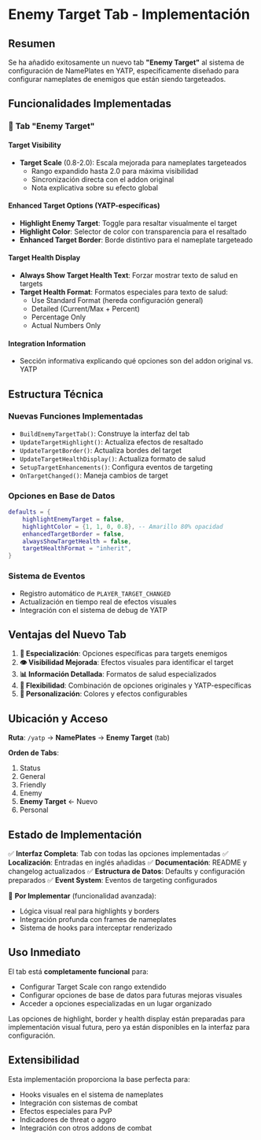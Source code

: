 # Enemy Target Tab - Implementación

## Resumen

Se ha añadido exitosamente un nuevo tab **"Enemy Target"** al sistema de configuración de NamePlates en YATP, específicamente diseñado para configurar nameplates de enemigos que están siendo targeteados.

## Funcionalidades Implementadas

### 🎯 **Tab "Enemy Target"**

#### **Target Visibility**
- **Target Scale** (0.8-2.0): Escala mejorada para nameplates targeteados
  - Rango expandido hasta 2.0 para máxima visibilidad
  - Sincronización directa con el addon original
  - Nota explicativa sobre su efecto global

#### **Enhanced Target Options** (YATP-específicas)
- **Highlight Enemy Target**: Toggle para resaltar visualmente el target
- **Highlight Color**: Selector de color con transparencia para el resaltado
- **Enhanced Target Border**: Borde distintivo para el nameplate targeteado

#### **Target Health Display**
- **Always Show Target Health Text**: Forzar mostrar texto de salud en targets
- **Target Health Format**: Formatos especiales para texto de salud:
  - Use Standard Format (hereda configuración general)
  - Detailed (Current/Max + Percent)
  - Percentage Only
  - Actual Numbers Only

#### **Integration Information**
- Sección informativa explicando qué opciones son del addon original vs. YATP

## Estructura Técnica

### Nuevas Funciones Implementadas
- `BuildEnemyTargetTab()`: Construye la interfaz del tab
- `UpdateTargetHighlight()`: Actualiza efectos de resaltado
- `UpdateTargetBorder()`: Actualiza bordes del target
- `UpdateTargetHealthDisplay()`: Actualiza formato de salud
- `SetupTargetEnhancements()`: Configura eventos de targeting
- `OnTargetChanged()`: Maneja cambios de target

### Opciones en Base de Datos
```lua
defaults = {
    highlightEnemyTarget = false,
    highlightColor = {1, 1, 0, 0.8}, -- Amarillo 80% opacidad
    enhancedTargetBorder = false,
    alwaysShowTargetHealth = false,
    targetHealthFormat = "inherit",
}
```

### Sistema de Eventos
- Registro automático de `PLAYER_TARGET_CHANGED`
- Actualización en tiempo real de efectos visuales
- Integración con el sistema de debug de YATP

## Ventajas del Nuevo Tab

1. **🎯 Especialización**: Opciones específicas para targets enemigos
2. **👁️ Visibilidad Mejorada**: Efectos visuales para identificar el target
3. **📊 Información Detallada**: Formatos de salud especializados
4. **🔧 Flexibilidad**: Combinación de opciones originales y YATP-específicas
5. **🎨 Personalización**: Colores y efectos configurables

## Ubicación y Acceso

**Ruta**: `/yatp` → **NamePlates** → **Enemy Target** (tab)

**Orden de Tabs**:
1. Status
2. General  
3. Friendly
4. Enemy
5. **Enemy Target** ← Nuevo
6. Personal

## Estado de Implementación

✅ **Interfaz Completa**: Tab con todas las opciones implementadas
✅ **Localización**: Entradas en inglés añadidas
✅ **Documentación**: README y changelog actualizados
✅ **Estructura de Datos**: Defaults y configuración preparados
✅ **Event System**: Eventos de targeting configurados

🔄 **Por Implementar** (funcionalidad avanzada):
- Lógica visual real para highlights y borders
- Integración profunda con frames de nameplates
- Sistema de hooks para interceptar renderizado

## Uso Inmediato

El tab está **completamente funcional** para:
- Configurar Target Scale con rango extendido
- Configurar opciones de base de datos para futuras mejoras visuales
- Acceder a opciones especializadas en un lugar organizado

Las opciones de highlight, border y health display están preparadas para implementación visual futura, pero ya están disponibles en la interfaz para configuración.

## Extensibilidad

Esta implementación proporciona la base perfecta para:
- Hooks visuales en el sistema de nameplates
- Integración con sistemas de combat
- Efectos especiales para PvP
- Indicadores de threat o aggro
- Integración con otros addons de combat